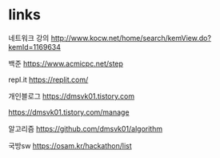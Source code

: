 # links

네트워크 강의
http://www.kocw.net/home/search/kemView.do?kemId=1169634

백준
https://www.acmicpc.net/step

repl.it
https://replit.com/

개인블로그
https://dmsvk01.tistory.com

https://dmsvk01.tistory.com/manage

알고리즘
https://github.com/dmsvk01/algorithm


국방sw
https://osam.kr/hackathon/list
